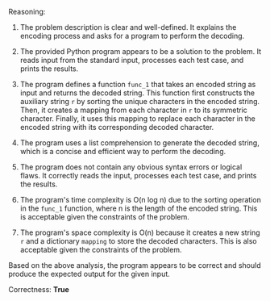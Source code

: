 Reasoning:

1. The problem description is clear and well-defined. It explains the encoding process and asks for a program to perform the decoding.

2. The provided Python program appears to be a solution to the problem. It reads input from the standard input, processes each test case, and prints the results.

3. The program defines a function `func_1` that takes an encoded string as input and returns the decoded string. This function first constructs the auxiliary string `r` by sorting the unique characters in the encoded string. Then, it creates a mapping from each character in `r` to its symmetric character. Finally, it uses this mapping to replace each character in the encoded string with its corresponding decoded character.

4. The program uses a list comprehension to generate the decoded string, which is a concise and efficient way to perform the decoding.

5. The program does not contain any obvious syntax errors or logical flaws. It correctly reads the input, processes each test case, and prints the results.

6. The program's time complexity is O(n log n) due to the sorting operation in the `func_1` function, where n is the length of the encoded string. This is acceptable given the constraints of the problem.

7. The program's space complexity is O(n) because it creates a new string `r` and a dictionary `mapping` to store the decoded characters. This is also acceptable given the constraints of the problem.

Based on the above analysis, the program appears to be correct and should produce the expected output for the given input.

Correctness: **True**